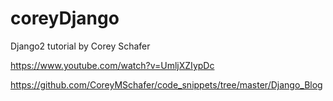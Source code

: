 # coreyDjango
Django2 tutorial by Corey Schafer

https://www.youtube.com/watch?v=UmljXZIypDc

https://github.com/CoreyMSchafer/code_snippets/tree/master/Django_Blog
